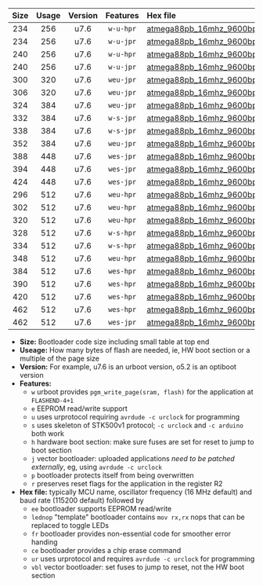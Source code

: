 |Size|Usage|Version|Features|Hex file|
|:-:|:-:|:-:|:-:|:--|
|234|256|u7.6|`w-u-hpr`|[atmega88pb_16mhz_9600bps_ur.hex](https://raw.githubusercontent.com/stefanrueger/urboot/main/bootloaders/atmega88pb/fcpu_16mhz/9600_bps/atmega88pb_16mhz_9600bps_ur.hex)|
|234|256|u7.6|`w-u-jpr`|[atmega88pb_16mhz_9600bps_ur_vbl.hex](https://raw.githubusercontent.com/stefanrueger/urboot/main/bootloaders/atmega88pb/fcpu_16mhz/9600_bps/atmega88pb_16mhz_9600bps_ur_vbl.hex)|
|240|256|u7.6|`w-u-hpr`|[atmega88pb_16mhz_9600bps_lednop_ur.hex](https://raw.githubusercontent.com/stefanrueger/urboot/main/bootloaders/atmega88pb/fcpu_16mhz/9600_bps/atmega88pb_16mhz_9600bps_lednop_ur.hex)|
|240|256|u7.6|`w-u-jpr`|[atmega88pb_16mhz_9600bps_lednop_ur_vbl.hex](https://raw.githubusercontent.com/stefanrueger/urboot/main/bootloaders/atmega88pb/fcpu_16mhz/9600_bps/atmega88pb_16mhz_9600bps_lednop_ur_vbl.hex)|
|300|320|u7.6|`weu-jpr`|[atmega88pb_16mhz_9600bps_ee_ur_vbl.hex](https://raw.githubusercontent.com/stefanrueger/urboot/main/bootloaders/atmega88pb/fcpu_16mhz/9600_bps/atmega88pb_16mhz_9600bps_ee_ur_vbl.hex)|
|306|320|u7.6|`weu-jpr`|[atmega88pb_16mhz_9600bps_ee_lednop_ur_vbl.hex](https://raw.githubusercontent.com/stefanrueger/urboot/main/bootloaders/atmega88pb/fcpu_16mhz/9600_bps/atmega88pb_16mhz_9600bps_ee_lednop_ur_vbl.hex)|
|324|384|u7.6|`weu-jpr`|[atmega88pb_16mhz_9600bps_ee_lednop_fr_ur_vbl.hex](https://raw.githubusercontent.com/stefanrueger/urboot/main/bootloaders/atmega88pb/fcpu_16mhz/9600_bps/atmega88pb_16mhz_9600bps_ee_lednop_fr_ur_vbl.hex)|
|332|384|u7.6|`w-s-jpr`|[atmega88pb_16mhz_9600bps_vbl.hex](https://raw.githubusercontent.com/stefanrueger/urboot/main/bootloaders/atmega88pb/fcpu_16mhz/9600_bps/atmega88pb_16mhz_9600bps_vbl.hex)|
|338|384|u7.6|`w-s-jpr`|[atmega88pb_16mhz_9600bps_lednop_vbl.hex](https://raw.githubusercontent.com/stefanrueger/urboot/main/bootloaders/atmega88pb/fcpu_16mhz/9600_bps/atmega88pb_16mhz_9600bps_lednop_vbl.hex)|
|352|384|u7.6|`weu-jpr`|[atmega88pb_16mhz_9600bps_ee_lednop_fr_ce_ur_vbl.hex](https://raw.githubusercontent.com/stefanrueger/urboot/main/bootloaders/atmega88pb/fcpu_16mhz/9600_bps/atmega88pb_16mhz_9600bps_ee_lednop_fr_ce_ur_vbl.hex)|
|388|448|u7.6|`wes-jpr`|[atmega88pb_16mhz_9600bps_ee_vbl.hex](https://raw.githubusercontent.com/stefanrueger/urboot/main/bootloaders/atmega88pb/fcpu_16mhz/9600_bps/atmega88pb_16mhz_9600bps_ee_vbl.hex)|
|394|448|u7.6|`wes-jpr`|[atmega88pb_16mhz_9600bps_ee_lednop_vbl.hex](https://raw.githubusercontent.com/stefanrueger/urboot/main/bootloaders/atmega88pb/fcpu_16mhz/9600_bps/atmega88pb_16mhz_9600bps_ee_lednop_vbl.hex)|
|424|448|u7.6|`wes-jpr`|[atmega88pb_16mhz_9600bps_ee_lednop_fr_vbl.hex](https://raw.githubusercontent.com/stefanrueger/urboot/main/bootloaders/atmega88pb/fcpu_16mhz/9600_bps/atmega88pb_16mhz_9600bps_ee_lednop_fr_vbl.hex)|
|296|512|u7.6|`weu-hpr`|[atmega88pb_16mhz_9600bps_ee_ur.hex](https://raw.githubusercontent.com/stefanrueger/urboot/main/bootloaders/atmega88pb/fcpu_16mhz/9600_bps/atmega88pb_16mhz_9600bps_ee_ur.hex)|
|302|512|u7.6|`weu-hpr`|[atmega88pb_16mhz_9600bps_ee_lednop_ur.hex](https://raw.githubusercontent.com/stefanrueger/urboot/main/bootloaders/atmega88pb/fcpu_16mhz/9600_bps/atmega88pb_16mhz_9600bps_ee_lednop_ur.hex)|
|320|512|u7.6|`weu-hpr`|[atmega88pb_16mhz_9600bps_ee_lednop_fr_ur.hex](https://raw.githubusercontent.com/stefanrueger/urboot/main/bootloaders/atmega88pb/fcpu_16mhz/9600_bps/atmega88pb_16mhz_9600bps_ee_lednop_fr_ur.hex)|
|328|512|u7.6|`w-s-hpr`|[atmega88pb_16mhz_9600bps.hex](https://raw.githubusercontent.com/stefanrueger/urboot/main/bootloaders/atmega88pb/fcpu_16mhz/9600_bps/atmega88pb_16mhz_9600bps.hex)|
|334|512|u7.6|`w-s-hpr`|[atmega88pb_16mhz_9600bps_lednop.hex](https://raw.githubusercontent.com/stefanrueger/urboot/main/bootloaders/atmega88pb/fcpu_16mhz/9600_bps/atmega88pb_16mhz_9600bps_lednop.hex)|
|348|512|u7.6|`weu-hpr`|[atmega88pb_16mhz_9600bps_ee_lednop_fr_ce_ur.hex](https://raw.githubusercontent.com/stefanrueger/urboot/main/bootloaders/atmega88pb/fcpu_16mhz/9600_bps/atmega88pb_16mhz_9600bps_ee_lednop_fr_ce_ur.hex)|
|384|512|u7.6|`wes-hpr`|[atmega88pb_16mhz_9600bps_ee.hex](https://raw.githubusercontent.com/stefanrueger/urboot/main/bootloaders/atmega88pb/fcpu_16mhz/9600_bps/atmega88pb_16mhz_9600bps_ee.hex)|
|390|512|u7.6|`wes-hpr`|[atmega88pb_16mhz_9600bps_ee_lednop.hex](https://raw.githubusercontent.com/stefanrueger/urboot/main/bootloaders/atmega88pb/fcpu_16mhz/9600_bps/atmega88pb_16mhz_9600bps_ee_lednop.hex)|
|420|512|u7.6|`wes-hpr`|[atmega88pb_16mhz_9600bps_ee_lednop_fr.hex](https://raw.githubusercontent.com/stefanrueger/urboot/main/bootloaders/atmega88pb/fcpu_16mhz/9600_bps/atmega88pb_16mhz_9600bps_ee_lednop_fr.hex)|
|462|512|u7.6|`wes-hpr`|[atmega88pb_16mhz_9600bps_ee_lednop_fr_ce.hex](https://raw.githubusercontent.com/stefanrueger/urboot/main/bootloaders/atmega88pb/fcpu_16mhz/9600_bps/atmega88pb_16mhz_9600bps_ee_lednop_fr_ce.hex)|
|462|512|u7.6|`wes-jpr`|[atmega88pb_16mhz_9600bps_ee_lednop_fr_ce_vbl.hex](https://raw.githubusercontent.com/stefanrueger/urboot/main/bootloaders/atmega88pb/fcpu_16mhz/9600_bps/atmega88pb_16mhz_9600bps_ee_lednop_fr_ce_vbl.hex)|

- **Size:** Bootloader code size including small table at top end
- **Useage:** How many bytes of flash are needed, ie, HW boot section or a multiple of the page size
- **Version:** For example, u7.6 is an urboot version, o5.2 is an optiboot version
- **Features:**
  + `w` urboot provides `pgm_write_page(sram, flash)` for the application at `FLASHEND-4+1`
  + `e` EEPROM read/write support
  + `u` uses urprotocol requiring `avrdude -c urclock` for programming
  + `s` uses skeleton of STK500v1 protocol; `-c urclock` and `-c arduino` both work
  + `h` hardware boot section: make sure fuses are set for reset to jump to boot section
  + `j` vector bootloader: uploaded applications *need to be patched externally*, eg, using `avrdude -c urclock`
  + `p` bootloader protects itself from being overwritten
  + `r` preserves reset flags for the application in the register R2
- **Hex file:** typically MCU name, oscillator frequency (16 MHz default) and baud rate (115200 default) followed by
  + `ee` bootloader supports EEPROM read/write
  + `lednop` "template" bootloader contains `mov rx,rx` nops that can be replaced to toggle LEDs
  + `fr` bootloader provides non-essential code for smoother error handing
  + `ce` bootloader provides a chip erase command
  + `ur` uses urprotocol and requires `avrdude -c urclock` for programming
  + `vbl` vector bootloader: set fuses to jump to reset, not the HW boot section
